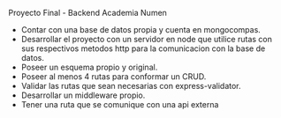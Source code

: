 Proyecto Final - Backend Academia Numen

   - Contar con una base de datos propia y cuenta en mongocompas.
   - Desarrollar el proyecto con un servidor en node que utilice rutas con sus respectivos metodos http para la comunicacion con la base de datos.
   - Poseer un esquema propio y original.
   - Poseer al menos 4 rutas para conformar un CRUD.
   - Validar las rutas que sean necesarias con express-validator.
   - Desarrollar un middleware propio.
   - Tener una ruta que se comunique con una api externa

